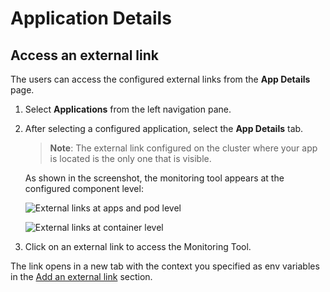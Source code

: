 # Application Details

## Access an external link

The users can access the configured external links from the **App Details** page.

1. Select **Applications** from the left navigation pane.
2. After selecting a configured application, select the **App Details** tab.
   
   > **Note**: The external link configured on the cluster where your app is located is the only one that is visible.

   As shown in the screenshot, the monitoring tool appears at the configured component level:

   ![External links at apps and pod level](https://devtron-public-asset.s3.us-east-2.amazonaws.com/external-tools/link-app-pod-level.png)

   ![External links at container level](https://devtron-public-asset.s3.us-east-2.amazonaws.com/external-tools/link-container-level.png)


3. Click on an external link to access the Monitoring Tool.

The link opens in a new tab with the context you specified as env variables in the [Add an external link](./global-configurations/../../global-configurations/external-links.md) section.